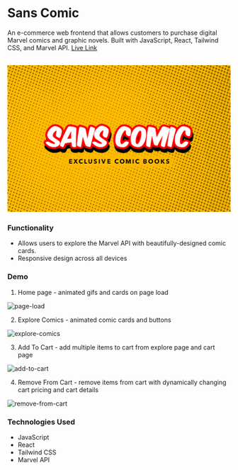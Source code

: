 # Sans Comic

An e-commerce web frontend that allows customers to purchase digital Marvel comics and graphic novels. Built with JavaScript, React, Tailwind CSS, and Marvel API. [Live Link](https://sanscomic.netlify.app/)<br/>
<br/>

<img src="sc_screenshots/sans-comic.png"  alt="sign in" width="600"><br/>


### Functionality

- Allows users to explore the Marvel API with beautifully-designed comic cards. 
- Responsive design across all devices

### Demo

1. Home page - animated gifs and cards on page load

![page-load](sc_screenshots/page-load.gif)<br/>

2. Explore Comics - animated comic cards and buttons

![explore-comics](sc_screenshots/explore-comics.gif)<br/>

3. Add To Cart - add multiple items to cart from explore page and cart page

![add-to-cart](sc_screenshots/add-to-cart.gif)<br/>

4. Remove From Cart - remove items from cart with dynamically changing cart pricing and cart details

![remove-from-cart](sc_screenshots/remove-from-cart.gif)<br/>

### Technologies Used

- JavaScript
- React
- Tailwind CSS
- Marvel API

